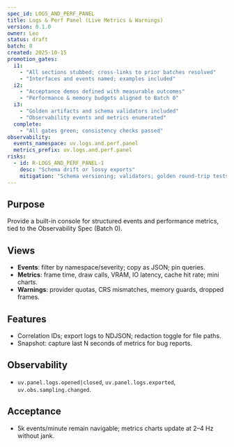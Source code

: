 ```yaml
---
spec_id: LOGS_AND_PERF_PANEL
title: Logs & Perf Panel (Live Metrics & Warnings)
version: 0.1.0
owner: Leo
status: draft
batch: 8
created: 2025-10-15
promotion_gates:
  i1:
    - "All sections stubbed; cross-links to prior batches resolved"
    - "Interfaces and events named; examples included"
  i2:
    - "Acceptance demos defined with measurable outcomes"
    - "Performance & memory budgets aligned to Batch 0"
  i3:
    - "Golden artifacts and schema validators included"
    - "Observability events and metrics enumerated"
  complete:
    - "All gates green; consistency checks passed"
observability:
  events_namespace: uv.logs.and.perf.panel
  metrics_prefix: uv.logs.and.perf.panel
risks:
  - id: R-LOGS_AND_PERF_PANEL-1
    desc: "Schema drift or lossy exports"
    mitigation: "Schema versioning; validators; golden round-trip tests"
---
```


## Purpose
Provide a built-in console for structured events and performance metrics, tied to
the Observability Spec (Batch 0).

## Views
- **Events**: filter by namespace/severity; copy as JSON; pin queries.
- **Metrics**: frame time, draw calls, VRAM, IO latency, cache hit rate; mini charts.
- **Warnings**: provider quotas, CRS mismatches, memory guards, dropped frames.

## Features
- Correlation IDs; export logs to NDJSON; redaction toggle for file paths.
- Snapshot: capture last N seconds of metrics for bug reports.

## Observability
- `uv.panel.logs.opened|closed`, `uv.panel.logs.exported`, `uv.obs.sampling.changed`.

## Acceptance
- 5k events/minute remain navigable; metrics charts update at 2–4 Hz without jank.
